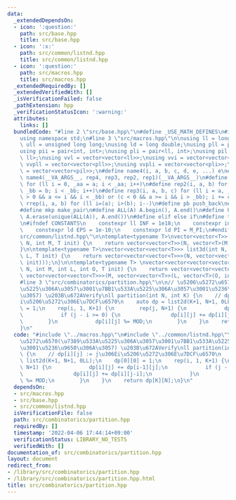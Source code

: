 ```yaml
---
data:
  _extendedDependsOn:
  - icon: ':question:'
    path: src/base.hpp
    title: src/base.hpp
  - icon: ':x:'
    path: src/common/listnd.hpp
    title: src/common/listnd.hpp
  - icon: ':question:'
    path: src/macros.hpp
    title: src/macros.hpp
  _extendedRequiredBy: []
  _extendedVerifiedWith: []
  _isVerificationFailed: false
  _pathExtension: hpp
  _verificationStatusIcon: ':warning:'
  attributes:
    links: []
  bundledCode: "#line 2 \"src/base.hpp\"\n#define _USE_MATH_DEFINES\n#include <bits/stdc++.h>\n\
    using namespace std;\n#line 3 \"src/macros.hpp\"\n\nusing ll = long long;\nusing\
    \ ull = unsigned long long;\nusing ld = long double;\nusing pll = pair<ll, ll>;\n\
    using pii = pair<int, int>;\nusing pli = pair<ll, int>;\nusing pil = pair<int,\
    \ ll>;\nusing vvl = vector<vector<ll>>;\nusing vvi = vector<vector<int>>;\nusing\
    \ vvpll = vector<vector<pll>>;\nusing vvpli = vector<vector<pli>>;\nusing vvpil\
    \ = vector<vector<pil>>;\n#define name4(i, a, b, c, d, e, ...) e\n#define rep(...)\
    \ name4(__VA_ARGS__, rep4, rep3, rep2, rep1)(__VA_ARGS__)\n#define rep1(i, a)\
    \ for (ll i = 0, _aa = a; i < _aa; i++)\n#define rep2(i, a, b) for (ll i = a,\
    \ _bb = b; i < _bb; i++)\n#define rep3(i, a, b, c) for (ll i = a, _bb = b; (c\
    \ > 0 && a <= i && i < _bb) or (c < 0 && a >= i && i > _bb); i += c)\n#define\
    \ rrep(i, a, b) for (ll i=(a); i>(b); i--)\n#define pb push_back\n#define eb emplace_back\n\
    #define mkp make_pair\n#define ALL(A) A.begin(), A.end()\n#define UNIQUE(A) sort(ALL(A)),\
    \ A.erase(unique(ALL(A)), A.end())\n#define elif else if\n#define tostr to_string\n\
    \n#ifndef CONSTANTS\n    constexpr ll INF = 1e18;\n    constexpr int MOD = 1000000007;\n\
    \    constexpr ld EPS = 1e-10;\n    constexpr ld PI = M_PI;\n#endif\n#line 3 \"\
    src/common/listnd.hpp\"\n\ntemplate<typename T>\nvector<vector<T>> list2d(int\
    \ N, int M, T init) {\n    return vector<vector<T>>(N, vector<T>(M, init));\n\
    }\n\ntemplate<typename T>\nvector<vector<vector<T>>> list3d(int N, int M, int\
    \ L, T init) {\n    return vector<vector<vector<T>>>(N, vector<vector<T>>(M, vector<T>(L,\
    \ init)));\n}\n\ntemplate<typename T> \nvector<vector<vector<vector<T>>>> list4d(int\
    \ N, int M, int L, int O, T init) {\n    return vector<vector<vector<vector<T>>>>(N,\
    \ vector<vector<vector<T>>>(M, vector<vector<T>>(L, vector<T>(O, init))));\n}\n\
    #line 3 \"src/combinatorics/partition.hpp\"\n\n// \u5206\u5272\u6570(\u7389\u533A\
    \u5225\u306A\u3057\u3001\u7BB1\u533A\u5225\u306A\u3057\u3001\u5236\u9650\u306A\
    \u3057) \u203B\u672AVerify\nll partition(int N, int K) {\n    // dp[i][j] := j\u306E\
    i\u5206\u5272\u306E\u7DCF\u6570\n    auto dp = list2d(K+1, N+1, 0LL);\n    dp[0][0]\
    \ = 1;\n    rep(i, 1, K+1) {\n        rep(j, N+1) {\n            dp[i][j] += dp[i-1][j];\n\
    \            if (j - i >= 0) {\n                dp[i][j] += dp[i][j-i];\n    \
    \        }\n            dp[i][j] %= MOD;\n        }\n    }\n    return dp[K][N];\n\
    }\n"
  code: "#include \"../macros.hpp\"\n#include \"../common/listnd.hpp\"\n\n// \u5206\
    \u5272\u6570(\u7389\u533A\u5225\u306A\u3057\u3001\u7BB1\u533A\u5225\u306A\u3057\
    \u3001\u5236\u9650\u306A\u3057) \u203B\u672AVerify\nll partition(int N, int K)\
    \ {\n    // dp[i][j] := j\u306Ei\u5206\u5272\u306E\u7DCF\u6570\n    auto dp =\
    \ list2d(K+1, N+1, 0LL);\n    dp[0][0] = 1;\n    rep(i, 1, K+1) {\n        rep(j,\
    \ N+1) {\n            dp[i][j] += dp[i-1][j];\n            if (j - i >= 0) {\n\
    \                dp[i][j] += dp[i][j-i];\n            }\n            dp[i][j]\
    \ %= MOD;\n        }\n    }\n    return dp[K][N];\n}\n"
  dependsOn:
  - src/macros.hpp
  - src/base.hpp
  - src/common/listnd.hpp
  isVerificationFile: false
  path: src/combinatorics/partition.hpp
  requiredBy: []
  timestamp: '2022-04-06 17:44:14+09:00'
  verificationStatus: LIBRARY_NO_TESTS
  verifiedWith: []
documentation_of: src/combinatorics/partition.hpp
layout: document
redirect_from:
- /library/src/combinatorics/partition.hpp
- /library/src/combinatorics/partition.hpp.html
title: src/combinatorics/partition.hpp
---
```

